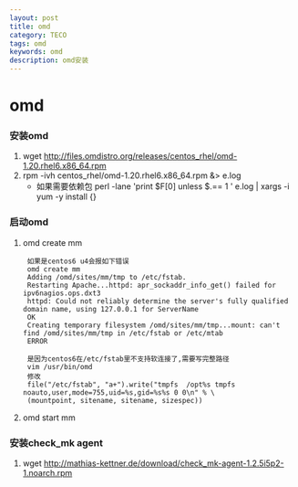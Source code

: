 ```yaml
---
layout: post
title: omd
category: TECO
tags: omd
keywords: omd
description: omd安装
---
```

# omd

<!-- create time: 2014-09-05 21:01:59  -->


### 安装omd
1. wget http://files.omdistro.org/releases/centos_rhel/omd-1.20.rhel6.x86_64.rpm
2. rpm -ivh centos_rhel/omd-1.20.rhel6.x86_64.rpm &> e.log
    * 如果需要依赖包  perl -lane 'print $F[0] unless $.== 1 ' e.log | xargs -i yum -y install {}

### 启动omd
1. omd create mm

        如果是centos6 u4会报如下错误
        omd create mm
        Adding /omd/sites/mm/tmp to /etc/fstab.
        Restarting Apache...httpd: apr_sockaddr_info_get() failed for ipv6nagios.ops.dxt3
        httpd: Could not reliably determine the server's fully qualified domain name, using 127.0.0.1 for ServerName
        OK
        Creating temporary filesystem /omd/sites/mm/tmp...mount: can't find /omd/sites/mm/tmp in /etc/fstab or /etc/mtab
        ERROR
        
        是因为centos6在/etc/fstab里不支持软连接了,需要写完整路径
        vim /usr/bin/omd
        修改
        file("/etc/fstab", "a+").write("tmpfs  /opt%s tmpfs noauto,user,mode=755,uid=%s,gid=%s%s 0 0\n" % \
        (mountpoint, sitename, sitename, sizespec))
        

2. omd start mm


### 安装check_mk agent
1. wget http://mathias-kettner.de/download/check_mk-agent-1.2.5i5p2-1.noarch.rpm
